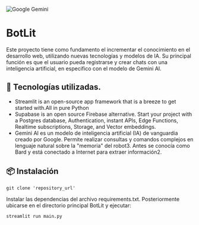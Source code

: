 ![Google Gemini](https://img.shields.io/badge/google%20gemini-8E75B2?style=for-the-badge&logo=google%20gemini&logoColor=white)
# BotLit

Este proyecto tiene como fundamento el incrementar 
el conocimiento en el desarrollo web, utilizando nuevas
tecnologías y modelos de IA. Su principal función 
es que el usuario pueda registrarse y crear chats
con una inteligencia artificial, en especifico con el 
modelo de Gemini AI.

## 🚀 Tecnologías utilizadas.

- Streamlit is an open-source app framework that is a breeze to get started with.All in pure Python
- Supabase is an open source Firebase alternative. Start your project with a Postgres database, Authentication, instant APIs, Edge Functions, Realtime subscriptions, Storage, and Vector embeddings.
- Gemini AI es un modelo de inteligencia artificial (IA) de vanguardia creado por Google. Permite realizar consultas y comandos complejos en lenguaje natural sobre la "memoria" del robot3. Antes se conocía como Bard y está conectado a Internet para extraer información2.

## 📦 Instalación 
```
git clone 'repository_url'
```
Instalar las dependencias del archivo requirements.txt. Posteriormente ubicarse en el directorio principal BotLit y ejecutar:

```
streamlit run main.py
```



